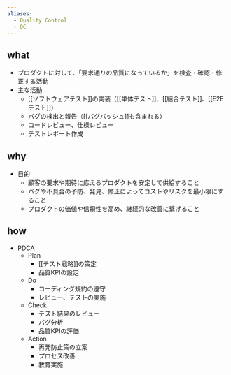 ```yaml
---
aliases:
  - Quality Control
  - QC
---
```

## what
- プロダクトに対して、「要求通りの品質になっているか」を検査・確認・修正する活動
- 主な活動
	- [[ソフトウェアテスト]]の実装（[[単体テスト]]、[[結合テスト]]、[[E2Eテスト]]）
	- バグの検出と報告（[[バグバッシュ]]も含まれる）
	- コードレビュー、仕様レビュー
	- テストレポート作成
## why
- 目的
	- 顧客の要求や期待に応えるプロダクトを安定して供給すること
	- バグや不具合の予防、発見、修正によってコストやリスクを最小限にすること
	- プロダクトの価値や信頼性を高め、継続的な改善に繋げること
## how
- PDCA
	- Plan
		- [[テスト戦略]]の策定
		- 品質KPIの設定
	- Do
		- コーディング規約の遵守
		- レビュー、テストの実施
	- Check
		- テスト結果のレビュー
		- バグ分析
		- 品質KPIの評価
	- Action
		- 再発防止策の立案
		- プロセス改善
		- 教育実施
